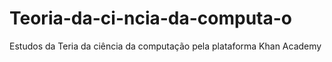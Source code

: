 # Teoria-da-ci-ncia-da-computa-o
Estudos da Teria da ciência da computação pela plataforma Khan Academy

